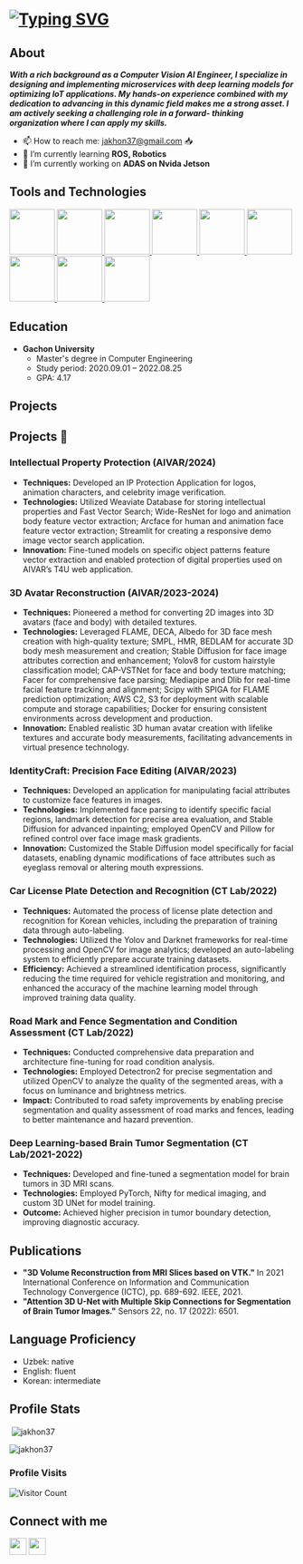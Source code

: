 <h1>
<a href="https://git.io/typing-svg"><img src="https://readme-typing-svg.demolab.com?font=Fira+Code&size=30&pause=1000&width=435&lines=Hi+There!+%F0%9F%91%8B+I'm+Jakhon" alt="Typing SVG" /></a>
</h1> 
<!-- <img target="_blank" src="https://i.pinimg.com/originals/66/83/3e/66833e07d6fb9eb5d724e47d0c814285.gif" width = 500 height = 320> -->

## About
 ***With a rich background as a
Computer Vision AI Engineer, I
specialize in designing and
implementing microservices with
deep learning models for
optimizing IoT applications. My
hands-on experience combined
with my dedication to advancing in
this dynamic field makes me a
strong asset. I am actively seeking a
challenging role in a forward-
thinking organization where I can
apply my skills.*** 
 - 📫 How to reach me: [jakhon37@gmail.com](mailto:jakhon37@gmail.com) 📥
 - 🌱 I’m currently learning **ROS, Robotics**
 - 🔭 I’m currently working on **ADAS on Nvida Jetson**

 

 
## Tools and Technologies
  <a href="https://www.python.org/" target="_blank" rel="noreferrer">
  <img src="https://cdn.jsdelivr.net/gh/devicons/devicon/icons/python/python-original.svg" width=80 height=80/>
  </a>
<!--   <a href="https://www.javascript.com/" target="_blank" rel="noreferrer">
  <img src="https://cdn.jsdelivr.net/gh/devicons/devicon/icons/javascript/javascript-original.svg" width=80 height=80/>
  </a>
  <a href="https://developer.mozilla.org/en-US/docs/Web/HTML" target="_blank" rel="noreferrer">
  <img src="https://cdn.jsdelivr.net/gh/devicons/devicon/icons/html5/html5-original-wordmark.svg" width=80 height=80/>
  </a>
  <a href="https://developer.mozilla.org/en-US/docs/Web/CSS" target="_blank" rel="noreferrer">
  <img src="https://cdn.jsdelivr.net/gh/devicons/devicon/icons/css3/css3-original-wordmark.svg" width=80 height=80/>
  </a> -->
  <a href="https://numpy.org/" target="_blank" rel="noreferrer">
  <img src="https://cdn.jsdelivr.net/gh/devicons/devicon/icons/numpy/numpy-original.svg" width=80 height=80/>
  </a>
  <a href="https://pandas.pydata.org/" target="_blank" rel="noreferrer">
  <img src="https://cdn.jsdelivr.net/gh/devicons/devicon/icons/pandas/pandas-original-wordmark.svg" width=80 height=80/>
  </a>
  <a href="https://pytorch.org/" target="_blank" rel="noreferrer">
  <img src="https://cdn.jsdelivr.net/gh/devicons/devicon/icons/pytorch/pytorch-original.svg" width=80 height=80/>
  </a>
  <a href="https://www.tensorflow.org/" target="_blank" rel="noreferrer">
  <img src="https://cdn.jsdelivr.net/gh/devicons/devicon/icons/tensorflow/tensorflow-original.svg" width=80 height=80/>
  </a>
  <a href="https://flask.palletsprojects.com/en/2.2.x/" target="_blank" rel="noreferrer">
  <img src="https://cdn.jsdelivr.net/gh/devicons/devicon/icons/flask/flask-original.svg" width=80 height=80/>
  </a>
  <a href="https://www.djangoproject.com/" target="_blank" rel="noreferrer">
  <img src="https://cdn.jsdelivr.net/gh/devicons/devicon/icons/django/django-plain-wordmark.svg" width=80 height=80/>
  </a>
  <a href="https://git-scm.com/" target="_blank" rel="noreferrer">
  <img src="https://cdn.jsdelivr.net/gh/devicons/devicon/icons/git/git-original-wordmark.svg" width=80 height=80/>
  </a>
  <a href="https://www.docker.com/" target="_blank" rel="noreferrer">
  <img src="https://cdn.jsdelivr.net/gh/devicons/devicon/icons/docker/docker-original-wordmark.svg" width=80 height=80/>
  </a>

## Education
- **Gachon University**
  - Master's degree in Computer Engineering
  - Study period: 2020.09.01 – 2022.08.25
  - GPA: 4.17

## Projects

 <!--  
- **Advanced Driver Assistance Systems (ADAS) Project - Real-time Object Detection and Collision Avoidance System**
  - **Approaches:** Utilizing camera and LiDAR sensor fusion for accurate detection and tracking of vehicles, pedestrians, and obstacles.
  - **Frameworks:** TensorFlow, OpenCV
  - **Algorithms:** YOLO (You Only Look Once) v4 for fast object detection, Kalman filters for object tracking

- **Driver Monitoring Systems (DMS) Project - Facial Recognition and Drowsiness Detection**
  - **Approaches:** Continuous monitoring of driver's facial features and eye movements to detect drowsiness and distraction.
  - **Frameworks:** OpenCV, dlib
  - **Algorithms:** CNN-based facial landmark detection, SVM (Support Vector Machine) for emotion and drowsiness classification  
   -->
    

## Projects 🧠

### Intellectual Property Protection (AIVAR/2024)
- **Techniques:** Developed an IP Protection Application for logos, animation characters, and celebrity image verification.
- **Technologies:** Utilized Weaviate Database for storing intellectual properties and Fast Vector Search; Wide-ResNet for logo and animation body feature vector extraction; Arcface for human and animation face feature vector extraction; Streamlit for creating a responsive demo image vector search application.
- **Innovation:** Fine-tuned models on specific object patterns feature vector extraction and enabled protection of digital properties used on AIVAR’s T4U web application.

### 3D Avatar Reconstruction (AIVAR/2023-2024)
- **Techniques:** Pioneered a method for converting 2D images into 3D avatars (face and body) with detailed textures.
- **Technologies:** Leveraged FLAME, DECA, Albedo for 3D face mesh creation with high-quality texture; SMPL, HMR, BEDLAM for accurate 3D body mesh measurement and creation; Stable Diffusion for face image attributes correction and enhancement; Yolov8 for custom hairstyle classification model; CAP-VSTNet for face and body texture matching; Facer for comprehensive face parsing; Mediapipe and Dlib for real-time facial feature tracking and alignment; Scipy with SPIGA for FLAME prediction optimization; AWS C2, S3 for deployment with scalable compute and storage capabilities; Docker for ensuring consistent environments across development and production.
- **Innovation:** Enabled realistic 3D human avatar creation with lifelike textures and accurate body measurements, facilitating advancements in virtual presence technology.

### IdentityCraft: Precision Face Editing (AIVAR/2023)
- **Techniques:** Developed an application for manipulating facial attributes to customize face features in images.
- **Technologies:** Implemented face parsing to identify specific facial regions, landmark detection for precise area evaluation, and Stable Diffusion for advanced inpainting; employed OpenCV and Pillow for refined control over face image mask gradients.
- **Innovation:** Customized the Stable Diffusion model specifically for facial datasets, enabling dynamic modifications of face attributes such as eyeglass removal or altering mouth expressions.

### Car License Plate Detection and Recognition (CT Lab/2022)
- **Techniques:** Automated the process of license plate detection and recognition for Korean vehicles, including the preparation of training data through auto-labeling.
- **Technologies:** Utilized the Yolov and Darknet frameworks for real-time processing and OpenCV for image analytics; developed an auto-labeling system to efficiently prepare accurate training datasets.
- **Efficiency:** Achieved a streamlined identification process, significantly reducing the time required for vehicle registration and monitoring, and enhanced the accuracy of the machine learning model through improved training data quality.

### Road Mark and Fence Segmentation and Condition Assessment (CT Lab/2022)
- **Techniques:** Conducted comprehensive data preparation and architecture fine-tuning for road condition analysis.
- **Technologies:** Employed Detectron2 for precise segmentation and utilized OpenCV to analyze the quality of the segmented areas, with a focus on luminance and brightness metrics.
- **Impact:** Contributed to road safety improvements by enabling precise segmentation and quality assessment of road marks and fences, leading to better maintenance and hazard prevention.

### Deep Learning-based Brain Tumor Segmentation (CT Lab/2021-2022)
- **Techniques:** Developed and fine-tuned a segmentation model for brain tumors in 3D MRI scans.
- **Technologies:** Employed PyTorch, Nifty for medical imaging, and custom 3D UNet for model training.
- **Outcome:** Achieved higher precision in tumor boundary detection, improving diagnostic accuracy.

## Publications
- **"3D Volume Reconstruction from MRI Slices based on VTK."** In 2021 International Conference on Information and Communication Technology Convergence (ICTC), pp. 689-692. IEEE, 2021.
- **"Attention 3D U-Net with Multiple Skip Connections for Segmentation of Brain Tumor Images."** Sensors 22, no. 17 (2022): 6501.

## Language Proficiency
- Uzbek: native
- English: fluent
- Korean: intermediate

## Profile Stats
<p>&nbsp;<img align="center" src="https://github-readme-stats.vercel.app/api?username=jakhon37&show_icons=true&locale=en" alt="jakhon37" /></p>
<p><img align="center" src="https://github-readme-streak-stats.herokuapp.com/?user=jakhon37&" alt="jakhon37" /></p>

### Profile Visits
![Visitor Count](https://profile-counter.glitch.me/{jakhon37}/count.svg)  

## Connect with me
  [<img height="30" src="https://img.shields.io/badge/linkedin-blue.svg?&style=for-the-badge&logo=linkedin&logoColor=white" />][linkedin]
  [<img height="30" src="https://img.shields.io/badge/gmail-c14438?&style=for-the-badge&logo=gmail&logoColor=white">][gmail]
  
[gmail]: mailto:jakhon37@gmail.com
[linkedin]: https://www.linkedin.com/in/jakhongir-nodirov-jakhon37/
